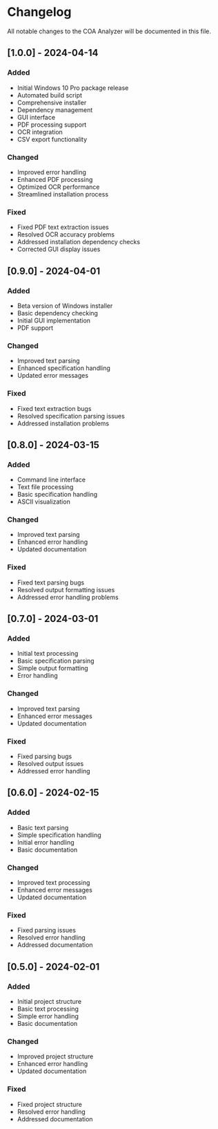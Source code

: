 # Changelog

All notable changes to the COA Analyzer will be documented in this file.

## [1.0.0] - 2024-04-14

### Added
- Initial Windows 10 Pro package release
- Automated build script
- Comprehensive installer
- Dependency management
- GUI interface
- PDF processing support
- OCR integration
- CSV export functionality

### Changed
- Improved error handling
- Enhanced PDF processing
- Optimized OCR performance
- Streamlined installation process

### Fixed
- Fixed PDF text extraction issues
- Resolved OCR accuracy problems
- Addressed installation dependency checks
- Corrected GUI display issues

## [0.9.0] - 2024-04-01

### Added
- Beta version of Windows installer
- Basic dependency checking
- Initial GUI implementation
- PDF support

### Changed
- Improved text parsing
- Enhanced specification handling
- Updated error messages

### Fixed
- Fixed text extraction bugs
- Resolved specification parsing issues
- Addressed installation problems

## [0.8.0] - 2024-03-15

### Added
- Command line interface
- Text file processing
- Basic specification handling
- ASCII visualization

### Changed
- Improved text parsing
- Enhanced error handling
- Updated documentation

### Fixed
- Fixed text parsing bugs
- Resolved output formatting issues
- Addressed error handling problems

## [0.7.0] - 2024-03-01

### Added
- Initial text processing
- Basic specification parsing
- Simple output formatting
- Error handling

### Changed
- Improved text parsing
- Enhanced error messages
- Updated documentation

### Fixed
- Fixed parsing bugs
- Resolved output issues
- Addressed error handling

## [0.6.0] - 2024-02-15

### Added
- Basic text parsing
- Simple specification handling
- Initial error handling
- Basic documentation

### Changed
- Improved text processing
- Enhanced error messages
- Updated documentation

### Fixed
- Fixed parsing issues
- Resolved error handling
- Addressed documentation

## [0.5.0] - 2024-02-01

### Added
- Initial project structure
- Basic text processing
- Simple error handling
- Basic documentation

### Changed
- Improved project structure
- Enhanced error handling
- Updated documentation

### Fixed
- Fixed project structure
- Resolved error handling
- Addressed documentation 